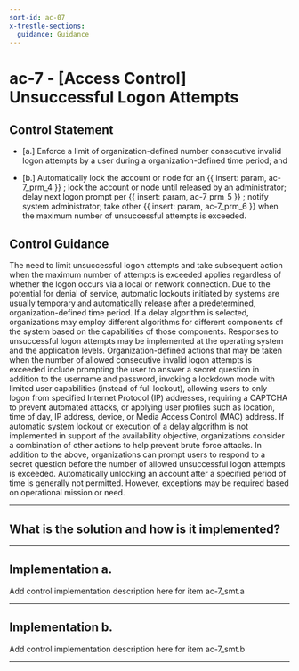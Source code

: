 ```yaml
---
sort-id: ac-07
x-trestle-sections:
  guidance: Guidance
---
```


# ac-7 - \[Access Control\] Unsuccessful Logon Attempts

## Control Statement

- \[a.\] Enforce a limit of organization-defined number consecutive invalid logon attempts by a user during a organization-defined time period; and

- \[b.\] Automatically lock the account or node for an {{ insert: param, ac-7_prm_4 }} ; lock the account or node until released by an administrator; delay next logon prompt per {{ insert: param, ac-7_prm_5 }} ; notify system administrator; take other {{ insert: param, ac-7_prm_6 }}  when the maximum number of unsuccessful attempts is exceeded.

## Control Guidance

The need to limit unsuccessful logon attempts and take subsequent action when the maximum number of attempts is exceeded applies regardless of whether the logon occurs via a local or network connection. Due to the potential for denial of service, automatic lockouts initiated by systems are usually temporary and automatically release after a predetermined, organization-defined time period. If a delay algorithm is selected, organizations may employ different algorithms for different components of the system based on the capabilities of those components. Responses to unsuccessful logon attempts may be implemented at the operating system and the application levels. Organization-defined actions that may be taken when the number of allowed consecutive invalid logon attempts is exceeded include prompting the user to answer a secret question in addition to the username and password, invoking a lockdown mode with limited user capabilities (instead of full lockout), allowing users to only logon from specified Internet Protocol (IP) addresses, requiring a CAPTCHA to prevent automated attacks, or applying user profiles such as location, time of day, IP address, device, or Media Access Control (MAC) address. If automatic system lockout or execution of a delay algorithm is not implemented in support of the availability objective, organizations consider a combination of other actions to help prevent brute force attacks. In addition to the above, organizations can prompt users to respond to a secret question before the number of allowed unsuccessful logon attempts is exceeded. Automatically unlocking an account after a specified period of time is generally not permitted. However, exceptions may be required based on operational mission or need.

______________________________________________________________________

## What is the solution and how is it implemented?

<!-- Please leave this section blank and enter implementation details in the parts below. -->

______________________________________________________________________

## Implementation a.

Add control implementation description here for item ac-7_smt.a

______________________________________________________________________

## Implementation b.

Add control implementation description here for item ac-7_smt.b

______________________________________________________________________
